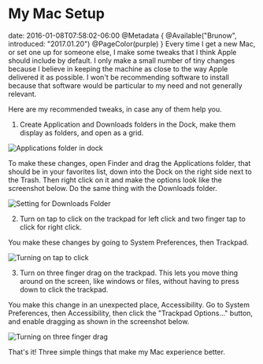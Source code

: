 # My Mac Setup
date: 2016-01-08T07:58:02-06:00
@Metadata {
  @Available("Brunow", introduced: "2017.01.20")
  @PageColor(purple)
}
Every time I get a new Mac, or set one up for someone else, I make some tweaks that I think Apple should include by default. I only make a small number of tiny changes because I believe in keeping the machine as close to the way Apple delivered it as possible. I won't be recommending software to install because that software would be particular to my need and not generally relevant. 

Here are my recommended tweaks, in case any of them help you.

1) Create Application and Downloads folders in the Dock, make them display as folders, and open as a grid.

<img src='/media/2016/01/Applicationsfolderindock.JPG' alt='Applications folder in dock' />

To make these changes, open Finder and drag the Applications folder, that should be in your favorites list, down into the Dock on the right side next to the Trash. Then right click on it and make the options look like the screenshot below. Do the same thing with the Downloads folder.

<img src='/media/2016/01/SettingforDownloadsFolder.JPG' alt='Setting for Downloads Folder' />

2) Turn on tap to click on the trackpad for left click and two finger tap to click for right click.

You make these changes by going to System Preferences, then Trackpad.

<img src='/media/2016/01/Turningontaptoclick.JPG' alt='Turning on tap to click' />

3) Turn on three finger drag on the trackpad. This lets you move thing around on the screen, like windows or files, without having to press down to click the trackpad.

You make this change in an unexpected place, Accessibility. Go to System Preferences, then Accessibility, then click the "Trackpad Options..." button, and enable dragging as shown in the screenshot below.

<img src='/media/2016/01/Turningonthreefingerdrag.JPG' alt='Turning on three finger drag' />

That's it! Three simple things that make my Mac experience better.
